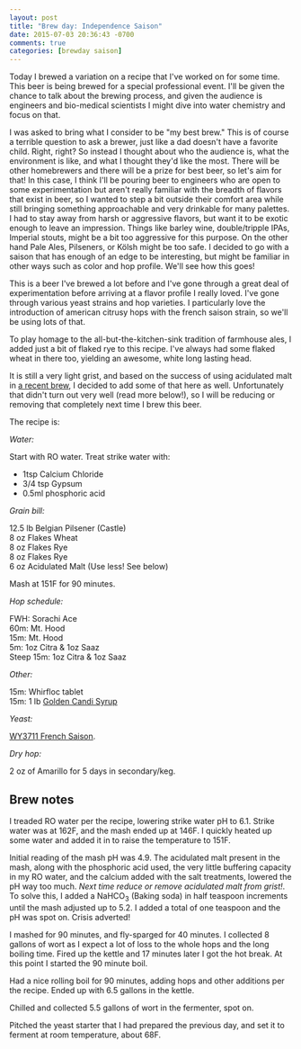 ```yaml
---
layout: post
title: "Brew day: Independence Saison"
date: 2015-07-03 20:36:43 -0700
comments: true
categories: [brewday saison]
---
```


Today I brewed a variation on a recipe that I've worked on for some time. This
beer is being brewed for a special professional event. I'll be given the chance
to talk about the brewing process, and given the audience is engineers and
bio-medical scientists I might dive into water chemistry and focus on that.

<!--more-->

I was asked to bring what I consider to be "my best brew." This is of course a
terrible question to ask a brewer, just like a dad doesn't have a favorite
child. Right, right? So instead I thought about who the audience is, what the
environment is like, and what I thought they'd like the most. There will be
other homebrewers and there will be a prize for best beer, so let's aim for
that! In this case, I think I'll be pouring beer to engineers who are open to
some experimentation but aren't really familiar with the breadth of flavors that
exist in beer, so I wanted to step a bit outside their comfort area while still
bringing something approachable and very drinkable for many palettes. I had to
stay away from harsh or aggressive flavors, but want it to be exotic enough to
leave an impression. Things like barley wine, double/tripple IPAs, Imperial
stouts, might be a bit too aggressive for this purpose. On the other hand Pale
Ales, Pilseners, or Kölsh might be too safe. I decided to go with a saison that
has enough of an edge to be interesting, but might be familiar in other ways
such as color and hop profile. We'll see how this goes!

This is a beer I've brewed a lot before and I've gone through a great deal of
experimentation before arriving at a flavor profile I really loved. I've gone
through various yeast strains and hop varieties. I particularly love the
introduction of american citrusy hops with the french saison strain, so we'll
be using lots of that.

To play homage to the all-but-the-kitchen-sink tradition of farmhouse ales, I
added just a bit of flaked rye to this recipe. I've always had some flaked
wheat in there too, yielding an awesome, white long lasting head.

It is still a very light grist, and based on the success of using acidulated
malt in [a recent
brew](/blog/2015/06/20/brew-day-drink-with-the-flies-ipa-v2/), I decided to add
some of that here as well.  Unfortunately that didn't turn out very well (read
more below!), so I will be reducing or removing that completely next time I
brew this beer.

The recipe is:

*Water:*

Start with RO water. Treat strike water with:

* 1tsp Calcium Chloride
* 3/4 tsp Gypsum
* 0.5ml phosphoric acid

*Grain bill:*

12.5 lb Belgian Pilsener (Castle)<br>
8 oz Flakes Wheat<br>
8 oz Flakes Rye<br>
8 oz Flakes Rye<br>
6 oz Acidulated Malt (Use less! See below)

Mash at 151F for 90 minutes.

*Hop schedule:*

FWH: Sorachi Ace<br>
60m: Mt. Hood<br>
15m: Mt. Hood<br>
5m: 1oz Citra & 1oz Saaz<br>
Steep 15m: 1oz Citra & 1oz Saaz<br>

*Other:*

15m: Whirfloc tablet<br>
15m: 1 lb [Golden Candi Syrup](http://www.candisyrup.com/)

*Yeast:*

[WY3711 French Saison](https://www.wyeastlab.com/rw_yeaststrain_detail.cfm?ID=199).

*Dry hop:*

2 oz of Amarillo for 5 days in secondary/keg.

## Brew notes

I treaded RO water per the recipe, lowering strike water pH to 6.1. Strike
water was at 162F, and the mash ended up at 146F. I quickly heated up some
water and added it in to raise the temperature to 151F.

Initial reading of the mash pH was 4.9. The acidulated malt present in the
mash, along with the phosphoric acid used, the very little buffering capacity in
my RO water, and the calcium added with the salt treatments, lowered the pH way
too much. *Next time reduce or remove acidulated malt from grist!*. To solve
this, I added a NaHCO<sub>3</sub> (Baking soda) in half teaspoon increments
until the mash adjusted up to 5.2. I added a total of one teaspoon and the pH
was spot on. Crisis adverted!

I mashed for 90 minutes, and fly-sparged for 40 minutes. I collected 8 gallons
of wort as I expect a lot of loss to the whole hops and the long boiling time.
Fired up the kettle and 17 minutes later I got the hot break. At this
point I started the 90 minute boil.

Had a nice rolling boil for 90 minutes, adding hops and other additions per the
recipe. Ended up with 6.5 gallons in the kettle.

Chilled and collected 5.5 gallons of wort in the fermenter, spot on.

Pitched the yeast starter that I had prepared the previous day, and set it to
ferment at room temperature, about 68F.
